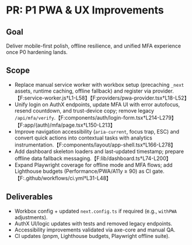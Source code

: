 # PR: P1 PWA & UX Improvements

## Goal
Deliver mobile-first polish, offline resilience, and unified MFA experience once P0 hardening lands.

## Scope
- Replace manual service worker with workbox setup (precaching `_next` assets, runtime caching, offline fallback) and register via provider.【F:service-worker.js†L1-L58】【F:providers/pwa-provider.tsx†L18-L52】
- Unify login on AuthX endpoints, update MFA UI with error autofocus, resend countdown, and trust-device copy; remove legacy `/api/mfa/verify`.【F:components/auth/login-form.tsx†L214-L279】【F:app/(auth)/mfa/page.tsx†L150-L213】
- Improve navigation accessibility (`aria-current`, focus trap, ESC) and convert quick actions into contextual tasks with analytics instrumentation.【F:components/layout/app-shell.tsx†L166-L278】
- Add dashboard skeleton loaders and last-updated timestamp; prepare offline data fallback messaging.【F:lib/dashboard.ts†L74-L200】
- Expand Playwright coverage for offline mode and MFA flows; add Lighthouse budgets (Performance/PWA/A11y ≥ 90) as CI gate.【F:.github/workflows/ci.yml†L31-L48】

## Deliverables
- Workbox config + updated `next.config.ts` if required (e.g., `withPWA` adjustments).
- AuthX UI/logic updates with tests and removed legacy endpoints.
- Accessibility improvements validated via axe-core and manual QA.
- CI updates (pnpm, Lighthouse budgets, Playwright offline suite).
